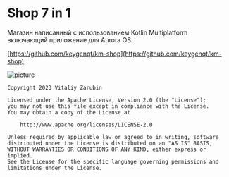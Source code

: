 Shop 7 in 1
===================

Магазин написанный с использованием Kotlin Multiplatform включающий приложение для Aurora OS

[https://github.com/keygenqt/km-shop](https://github.com/keygenqt/km-shop)

![picture](../data/shop7in1.png)

```
Copyright 2023 Vitaliy Zarubin

Licensed under the Apache License, Version 2.0 (the "License");
you may not use this file except in compliance with the License.
You may obtain a copy of the License at

    http://www.apache.org/licenses/LICENSE-2.0

Unless required by applicable law or agreed to in writing, software
distributed under the License is distributed on an "AS IS" BASIS,
WITHOUT WARRANTIES OR CONDITIONS OF ANY KIND, either express or implied.
See the License for the specific language governing permissions and
limitations under the License.
```